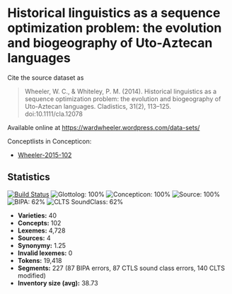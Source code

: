 # Historical linguistics as a sequence optimization problem: the evolution and biogeography of Uto-Aztecan languages

Cite the source dataset as

> Wheeler, W. C., & Whiteley, P. M. (2014). Historical linguistics as a sequence optimization problem: the evolution and biogeography of Uto-Aztecan languages. Cladistics, 31(2), 113–125. doi:10.1111/cla.12078

Available online at https://wardwheeler.wordpress.com/data-sets/


Conceptlists in Concepticon:
- [Wheeler-2015-102](https://concepticon.clld.org/contributions/Wheeler-2015-102)
## Statistics


[![Build Status](https://travis-ci.org/lexibank/wheelerutoaztecan.svg?branch=master)](https://travis-ci.org/lexibank/wheelerutoaztecan)
![Glottolog: 100%](https://img.shields.io/badge/Glottolog-100%25-brightgreen.svg "Glottolog: 100%")
![Concepticon: 100%](https://img.shields.io/badge/Concepticon-100%25-brightgreen.svg "Concepticon: 100%")
![Source: 100%](https://img.shields.io/badge/Source-100%25-brightgreen.svg "Source: 100%")
![BIPA: 62%](https://img.shields.io/badge/BIPA-62%25-orange.svg "BIPA: 62%")
![CLTS SoundClass: 62%](https://img.shields.io/badge/CLTS%20SoundClass-62%25-orange.svg "CLTS SoundClass: 62%")

- **Varieties:** 40
- **Concepts:** 102
- **Lexemes:** 4,728
- **Sources:** 4
- **Synonymy:** 1.25
- **Invalid lexemes:** 0
- **Tokens:** 19,418
- **Segments:** 227 (87 BIPA errors, 87 CTLS sound class errors, 140 CLTS modified)
- **Inventory size (avg):** 38.73